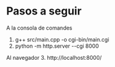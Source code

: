# Pasos a seguir

A la consola de comandes
1. g++ src/main.cpp -o cgi-bin/main.cgi
2. python -m http.server --cgi 8000

Al navegador
3. http://localhost:8000/
